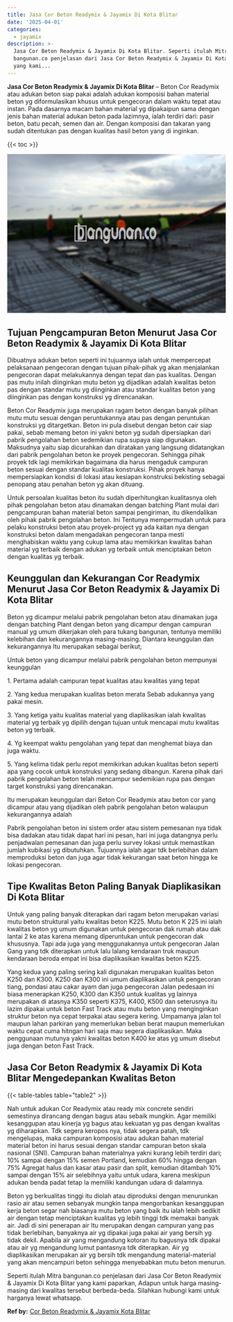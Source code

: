 ```yaml
---
title: Jasa Cor Beton Readymix & Jayamix Di Kota Blitar
date: '2025-04-01'
categories:
  - jayamix
description: >-
  Jasa Cor Beton Readymix & Jayamix Di Kota Blitar. Seperti itulah Mitra
  bangunan.co penjelasan dari Jasa Cor Beton Readymix & Jayamix Di Kota Blitar
  yang kami...
---
```


**Jasa Cor Beton Readymix & Jayamix Di Kota Blitar** – Beton Cor Readymix atau adukan beton siap pakai adalah adukan komposisi bahan material beton yg diformulasikan khusus untuk pengecoran dalam waktu tepat atau instan. Pada dasarnya macam bahan material yg dipakaipun sama dengan jenis bahan material adukan beton pada lazimnya, ialah terdiri dari: pasir beton, batu pecah, semen dan air. Dengan komposisi dan takaran yang sudah ditentukan pas dengan kualitas hasil beton yang di inginkan.

{{< toc >}}

![Jasa Cor Beton Readymix & Jayamix Di Kota Blitar](/images/jasa-cor-readymix-38.png)

## Tujuan Pengcampuran Beton Menurut Jasa Cor Beton Readymix & Jayamix Di Kota Blitar

Dibuatnya adukan beton seperti ini tujuannya ialah untuk mempercepat pelaksanaan pengecoran dengan tujuan pihak-pihak yg akan menjalankan pengecoran dapat melakukannya dengan tepat dan pas kualitas. Dengan pas mutu inilah diinginkan mutu beton yg dijadikan adalah kwalitas beton pas dengan standar mutu yg diinginkan atau standar kualitas beton yang diinginkan pas dengan konstruksi yg direncanakan.

Beton Cor Readymix juga merupakan ragam beton dengan banyak pilihan mutu mutu sesuai dengan peruntukannya atau pas dengan peruntukan konstruksi yg ditargetkan. Beton ini pula disebut dengan beton cair siap pakai, sebab memang beton ini yakni beton yg sudah dipersiapkan dari pabrik pengolahan beton sedemikian rupa supaya siap digunakan. Maksudnya yaitu siap dicurahkan dan diratakan yang langsung didatangkan dari pabrik pengolahan beton ke proyek pengecoran. Sehingga pihak proyek tdk lagi memikirkan bagaimana dia harus mengaduk campuran beton sesuai dengan standar kualitas konstruksi. Pihak proyek hanya mempersiapkan kondisi di lokasi atau kesiapan konstruksi bekisting sebagai penopang atau penahan beton yg akan dituang.

Untuk persoalan kualitas beton itu sudah diperhitungkan kualitasnya oleh pihak pengolahan beton atau dinamakan dengan batching Plant mulai dari pengcampuran bahan material beton sampai pengiriman, itu dikendalikan oleh pihak pabrik pengolahan beton. Ini Tentunya mempermudah untuk para pelaku konstruksi beton atau proyek-project yg ada kaitan nya dengan konstruksi beton dalam mengadakan pengecoran tanpa mesti menghabiskan waktu yang cukup lama atau memikirkan kwalitas bahan material yg terbaik dengan adukan yg terbaik untuk menciptakan beton dengan kualitas yg terbaik.

## Keunggulan dan Kekurangan Cor Readymix Menurut Jasa Cor Beton Readymix & Jayamix Di Kota Blitar

Beton yg dicampur melalui pabrik pengolahan beton atau dinamakan juga dengan batching Plant dengan beton yang dicampur dengan campuran manual yg umum dikerjakan oleh para tukang bangunan, tentunya memiliki kelebihan dan kekurangannya masing-masing. Diantara keunggulan dan kekurangannya Itu merupakan sebagai berikut;

Untuk beton yang dicampur melalui pabrik pengolahan beton mempunyai keunggulan

1\. Pertama adalah campuran tepat kualitas atau kwalitas yang tepat

2\. Yang kedua merupakan kualitas beton merata Sebab adukannya yang pakai mesin.

3\. Yang ketiga yaitu kualitas material yang diaplikasikan ialah kwalitas material yg terbaik yg dipilih dengan tujuan untuk mencapai mutu kwalitas beton yg terbaik.

4\. Yg keempat waktu pengolahan yang tepat dan menghemat biaya dan juga waktu.

5\. Yang kelima tidak perlu repot memikirkan adukan kualitas beton seperti apa yang cocok untuk konstruksi yang sedang dibangun. Karena pihak dari pabrik pengolahan beton telah mencampur sedemikian rupa pas dengan target konstruksi yang direncanakan.

Itu merupakan keunggulan dari Beton Cor Readymix atau beton cor yang dicampur atau yang dijadikan oleh pabrik pengolahan beton walaupun kekurangannya adalah

Pabrik pengolahan beton ini sistem order atau sistem pemesanan nya tidak bisa dadakan atau tidak dapat hari ini pesan, hari ini juga datangnya perlu penjadwalan pemesanan dan juga perlu survey lokasi untuk memastikan jumlah kubikasi yg dibutuhkan. Tujuannya ialah agar tdk berlebihan dalam memproduksi beton dan juga agar tidak kekurangan saat beton hingga ke lokasi pengecoran.

## Tipe Kwalitas Beton Paling Banyak Diaplikasikan Di Kota Blitar

Untuk yang paling banyak diterapkan dari ragam beton merupakan variasi mutu beton struktural yaitu kwalitas beton K225. Mutu beton K 225 ini ialah kwalitas beton yg umum digunakan untuk pengecoran dak rumah atau dak lantai 2 ke atas karena memang diperuntukan untuk pengecoran dak khususnya. Tapi ada juga yang menggunakannya untuk pengecoran Jalan Gang yang tdk diterapkan untuk lalu lalang kendaraan truk maupun kendaraan beroda empat ini bisa diaplikasikan kwalitas beton K225.

Yang kedua yang paling sering kali digunakan merupakan kualitas beton K250 dan K300. K250 dan K300 ini umum diaplikasikan untuk pengecoran tiang, pondasi atau cakar ayam dan juga pengecoran Jalan pedesaan ini biasa menerapkan K250, K300 dan K350 untuk kualitas yg lainnya merupakan di atasnya K350 seperti K375, K400, K500 dan seterusnya itu lazim dipakai untuk beton Fast Track atau mutu beton yang menginginkan struktur beton nya cepat terpakai atau segera kering. Umpamanya jalan tol maupun lahan parkiran yang memerlukan beban berat maupun memerlukan waktu cepat cuma hitngan hari saja mau segera diaplikasikan. Maka penggunaan mutunya yakni kwalitas beton K400 ke atas yg umum disebut juga dengan beton Fast Track.

## Jasa Cor Beton Readymix & Jayamix Di Kota Blitar Mengedepankan Kwalitas Beton

{{< table-tables table="table2" >}}

Nah untuk adukan Cor Readymix atau ready mix concrete sendiri semestinya dirancang dengan bagus atau sebaik mungkin. Agar memiliki kesanggupan atau kinerja yg bagus atau kekuatan yg pas dengan kwalitas yg diharapkan. Tdk segera keropos nya, tidak segera patah, tdk mengelupas, maka campuran komposisi atau adukan bahan material material beton ini harus sesuai dengan standar campuran beton skala nasional (SNI). Campuran bahan materialnya yakni kurang lebih terdiri dari; 10% sampai dengan 15% semen Portland, kemudian 60% hingga dengan 75% Agregat halus dan kasar atau pasir dan split, kemudian ditambah 10% sampai dengan 15% air selebihnya yaitu untuk udara, karena meskipun adukan benda padat tetap Ia memiliki kandungan udara di dalamnya.

Beton yg berkualitas tinggi itu diolah atau diproduksi dengan menurunkan rasio air atau semen sebanyak mungkin tanpa mengorbankan kesanggupan kerja beton segar nah biasanya mutu beton yang baik itu ialah lebih sedikit air dengan tetap menciptakan kualitas yg lebih tinggi tdk memakai banyak air. Jadi di sini penerapan air Itu merupakan dengan campuran yang pas tidak berlebihan, banyaknya air yg dipakai juga pakai air yang bersih yg tidak dekil. Apabila air yang mengandung kotoran itu bagusnya tdk dipakai atau air yg mengandung lumut pantasnya tdk diterapkan. Air yg diaplikasikan merupakan air yg bersih tdk mengandung material-material yang akan mencampuri beton sehingga menyebabkan mutu beton menurun.

Seperti itulah Mitra bangunan.co penjelasan dari Jasa Cor Beton Readymix & Jayamix Di Kota Blitar yang kami paparkan, Adapun untuk harga masing-masing dari kwalitas tersebut berbeda-beda. Silahkan hubungi kami untuk harganya lewat whatsapp.

**Ref by:** [Cor Beton Readymix & Jayamix Kota Blitar](https://id.wikipedia.org/wiki/Cor)
